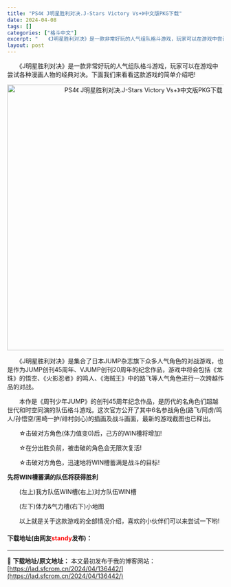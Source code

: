 ```yaml
---
title: "PS4《 J明星胜利对决.J-Stars Victory Vs+》中文版PKG下载"
date: 2024-04-08
tags: []
categories: ["格斗中文"]
excerpt: "　　《J明星胜利对决》是一款非常好玩的人气组队格斗游戏，玩家可以在游戏中尝试各种漫画人物的经典对决。下面我们来看看这款游戏的简单介绍吧! 　　《J明星胜利对决》是集合了日本JUMP杂志旗下众多人气角色的对战游戏，也是作为JUMP创刊45周年、VJUMP创刊20周年的纪念作品，游戏中将会包括《龙珠》的&hellip;"
layout: post
---
```


 <p>　　《J明星胜利对决》是一款非常好玩的人气组队格斗游戏，玩家可以在游戏中尝试各种漫画人物的经典对决。下面我们来看看这款游戏的简单介绍吧!</p> <p align="center"><img align="" src="https://lad.sfcrom.cn/wp-content/uploads/2024/04/20240408_661386a1c6905.webp" style="border-width: 0px; border-style: solid; width: 618px;" alt="PS4《 J明星胜利对决.J-Stars Victory Vs+》中文版PKG下载" /></p> <p>　　《J明星胜利对决》是集合了日本JUMP杂志旗下众多人气角色的对战游戏，也是作为JUMP创刊45周年、VJUMP创刊20周年的纪念作品，游戏中将会包括《龙珠》的悟空、《火影忍者》的鸣人、《海贼王》中的路飞等人气角色进行一次跨越作品的对战。</p> <p>　　本作是《周刊少年JUMP》的创刊45周年纪念作品，是历代的名角色们超越世代和时空同演的队伍格斗游戏。这次官方公开了其中6名参战角色(路飞/阿虏/鸣人/孙悟空/黑崎一护/绯村剑心)的插画及战斗画面，最新的游戏截图也已释出。</p> <p>　　☆击破对方角色(体力值变0)后，己方的WIN槽将增加!</p> <p>　　☆在分出胜负前，被击破的角色会无限次复活!</p> <p>　　☆击破对方角色，迅速地将WIN槽蓄满是战斗的目标!</p> <p><strong>先将WIN槽蓄满的队伍将获得胜利</strong></p> <p>　　(左上)我方队伍WIN槽(右上)对方队伍WIN槽</p> <p>　　(左下)体力&amp;气力槽(右下)小地图</p> <p>　　以上就是关于这款游戏的全部情况介绍，喜欢的小伙伴们可以来尝试一下哟!</p> <p><h4>下载地址(由网友<font color="red">standy</font>发布)：</h4></p> 

---
📖 **下载地址/原文地址：** 本文最初发布于我的博客网站：[https://lad.sfcrom.cn/2024/04/136442/](https://lad.sfcrom.cn/2024/04/136442/)
